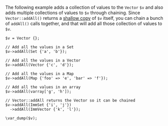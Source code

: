 The following example adds a collection of values to the `Vector` `$v` and also adds multiple collections of values to `$v` through chaining. Since `Vector::addAll()` returns a [shallow copy](https://en.wikipedia.org/wiki/Object_copying#Shallow_copy) of `$v` itself, you can chain a bunch of `addAll()` calls together, and that will add all those collection of values to `$v`.

```basic-usage.hack
$v = Vector {};

// Add all the values in a Set
$v->addAll(Set {'a', 'b'});

// Add all the values in a Vector
$v->addAll(Vector {'c', 'd'});

// Add all the values in a Map
$v->addAll(Map {'foo' => 'e', 'bar' => 'f'});

// Add all the values in an array
$v->addAll(varray['g', 'h']);

// Vector::addAll returns the Vector so it can be chained
$v->addAll(ImmSet {'i', 'j'})
  ->addAll(ImmVector {'k', 'l'});

\var_dump($v);
```

